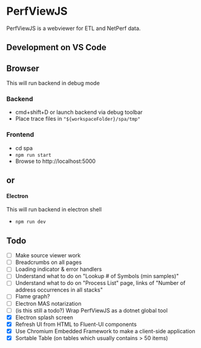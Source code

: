 # PerfViewJS

PerfViewJS is a webviewer for ETL and NetPerf data.

## Development on VS Code

## Browser

This will run backend in debug mode

### Backend

- cmd+shift+D or launch backend via debug toolbar
- Place trace files in `"${workspaceFolder}/spa/tmp"`

### Frontend

- cd spa
- `npm run start`
- Browse to http://localhost:5000

## **or**

#### Electron

This will run backend in electron shell

- `npm run dev`

## Todo

- [ ] Make source viewer work
- [ ] Breadcrumbs on all pages
- [ ] Loading indicator & error handlers
- [ ] Understand what to do on "Lookup # of Symbols (min samples)"
- [ ] Understand what to do on "Process List" page, links of "Number of address occurrences in all stacks"
- [ ] Flame graph?
- [ ] Electron MAS notarization
- [ ] (is this still a todo?) Wrap PerfViewJS as a dotnet global tool
- [x] Electron splash screen
- [x] Refresh UI from HTML to Fluent-UI components
- [x] Use Chromium Embedded Framework to make a client-side application
- [x] Sortable Table (on tables which usually contains > 50 items)
